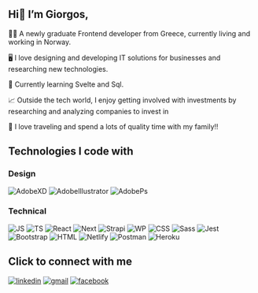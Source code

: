 ## Hi👋 I’m Giorgos,

👨‍🎓 A newly graduate Frontend developer from Greece, currently living and working in Norway. 

🖥️ I love designing and developing IT solutions for businesses and researching new technologies. 

📖 Currently learning Svelte and Sql.

📈 Outside the tech world, I enjoy getting involved with investments by researching and analyzing companies to invest in

💞️ I love traveling and spend a lots of quality time with my family!!

## Technologies I code with
### Design
![AdobeXD](https://img.shields.io/badge/Adobe%20XD-470137?style=for-the-badge&logo=Adobe%20XD&logoColor=#FF61F6) ![AdobeIllustrator](https://img.shields.io/badge/Adobe%20Illustrator-FF9A00?style=for-the-badge&logo=adobe%20illustrator&logoColor=white) ![AdobePs](https://img.shields.io/badge/Adobe%20Photoshop-31A8FF?style=for-the-badge&logo=Adobe%20Photoshop&logoColor=black)

### Technical
![JS](https://img.shields.io/badge/JavaScript-323330?style=for-the-badge&logo=javascript&logoColor=F7DF1E) ![TS](https://img.shields.io/badge/TypeScript-007ACC?style=for-the-badge&logo=typescript&logoColor=white) ![React](https://img.shields.io/badge/React-20232A?style=for-the-badge&logo=react&logoColor=61DAFB) ![Next](https://img.shields.io/badge/next.js-000000?style=for-the-badge&logo=nextdotjs&logoColor=white) ![Strapi](https://img.shields.io/badge/strapi-2e7eea?style=for-the-badge&logo=strapi&logoColor=white) ![WP](https://img.shields.io/badge/Wordpress-21759B?style=for-the-badge&logo=wordpress&logoColor=white) ![CSS](https://img.shields.io/badge/CSS3-1572B6?style=for-the-badge&logo=css3&logoColor=white) ![Sass](https://img.shields.io/badge/Sass-CC6699?style=for-the-badge&logo=sass&logoColor=white) ![Jest](https://img.shields.io/badge/Jest-C21325?style=for-the-badge&logo=jest&logoColor=white) ![Bootstrap](https://img.shields.io/badge/Bootstrap-563D7C?style=for-the-badge&logo=bootstrap&logoColor=white) ![HTML](https://img.shields.io/badge/HTML5-E34F26?style=for-the-badge&logo=html5&logoColor=white) ![Netlify](https://img.shields.io/badge/Netlify-00C7B7?style=for-the-badge&logo=netlify&logoColor=white) ![Postman](https://img.shields.io/badge/Postman-FF6C37?style=for-the-badge&logo=Postman&logoColor=white) ![Heroku](https://img.shields.io/badge/Heroku-430098?style=for-the-badge&logo=heroku&logoColor=white)

## Click to connect with me
[![linkedin](https://img.shields.io/badge/LinkedIn-0077b5?style=for-the-badge&logo=LinkedIn&logoColor=white)](https://www.linkedin.com/in/georgios-fragkias-56026382/) [![gmail](https://img.shields.io/badge/Gmail-D14836?style=for-the-badge&logo=gmail&logoColor=white)](mailto:geo.fragkias@gmail.com) [![facebook](https://img.shields.io/badge/Facebook-1877F2?style=for-the-badge&logo=facebook&logoColor=white)](https://www.facebook.com/giorgos.fragkias/)
